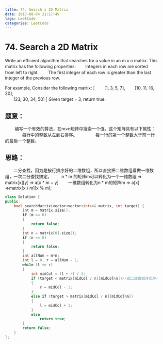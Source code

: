 ```yaml
---
title: 74. Search a 2D Matrix
date: 2017-08-04 21:17:49
tags: LeetCode
categories: LeetCode
---
```


# 74. Search a 2D Matrix

Write an efficient algorithm that searches for a value in an m x n matrix. This matrix has the following properties:
　　Integers in each row are sorted from left to right.
　　The first integer of each row is greater than the last integer of the previous row.

For example,
Consider the following matrix:
[
　　[1,   3,  5,  7],
　　[10, 11, 16, 20],    
　　[23, 30, 34, 50]
]
Given target = 3, return true.
<!--more-->

## 题意：

　　 编写一个有效的算法，在m×n矩阵中搜索一个值。这个矩阵具有以下属性：
　　　　每行中的整数从左到右排序。
　　　　每一行的第一个整数大于前一行的最后一个整数。

## 思路：

　　二分查找，因为是按行排序好的二维数组，所以直接把二维数组看做一维数组，一次二分查找搞定。
　　n * m 的矩阵m可以转化为一个一维数组 => matrix\[x]\[y] => a\[x * m + y]
　　一维数组转化为n * m的矩阵m => a[x] =>matrix\[x / m]\[x % m];

```c++
class Solution {
public:
	bool searchMatrix(vector<vector<int>>& matrix, int target) {
		int m = matrix.size();
		if (m == 0)
		{
			return false;
		}
		int n = matrix[0].size();
		if (n == 0)
		{
			return false;
		}
		int allNum = m*n;
		int l = 0, r = allNum - 1;
		while (l <= r)
		{
			int midCol = (l + r) / 2;
			if (target < matrix[midCol / n][midCol%n])//把二维数组转化为一维数组，这种找下标索引的（行索引==索引/列数，列索引==索引%列数）方法及其好，需记忆
			{
				r = midCol - 1;
			}
			else if (target > matrix[midCol / n][midCol%n])
			{
				l = midCol + 1;
			}
			else
				return true;
		}
		return false;
	}
};
```

